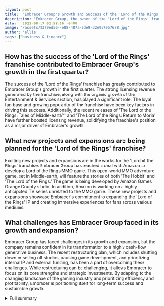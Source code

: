 ```yaml
---
layout: post
title:  "Embracer Group's Growth and Success of the 'Lord of the Rings' Franchise"
description: "Embracer Group, the owner of the 'Lord of the Rings' franchise, has experienced significant growth in the first quarter of this year. The success of the franchise has been attributed to strong licensing revenue and exciting new projects based on the IP."
date:   2023-08-17 02:58:56 -0400
image: '/assets/8379ed56-4e88-487a-9de9-32e9b7957678.jpg'
author: 'ellie'
tags: ["business & finance"]
---
```


## How has the success of the 'Lord of the Rings' franchise contributed to Embracer Group's growth in the first quarter?
The success of the 'Lord of the Rings' franchise has greatly contributed to Embracer Group's growth in the first quarter. The strong licensing revenue generated by the franchise, along with the organic growth of the Entertainment & Services section, has played a significant role. The loyal fan base and growing popularity of the franchise have been key factors in driving this success. Additionally, the recent releases of 'The Lord of the Rings: Tales of Middle-earth™' and 'The Lord of the Rings: Return to Moria' have further boosted licensing revenue, solidifying the franchise's position as a major driver of Embracer's growth.

## What new projects and expansions are being planned for the 'Lord of the Rings' franchise?
Exciting new projects and expansions are in the works for the 'Lord of the Rings' franchise. Embracer Group has reached a deal with Amazon to develop a Lord of the Rings MMO game. This open-world MMO adventure game, set in Middle-earth, will feature the stories of both 'The Hobbit' and 'The Lord of the Rings.' The game is being developed by Amazon Games Orange County studio. In addition, Amazon is working on a highly anticipated TV series unrelated to the MMO game. These new projects and expansions showcase Embracer's commitment to expanding the 'Lord of the Rings' IP and creating immersive experiences for fans across various mediums.

## What challenges has Embracer Group faced in its growth and expansion?
Embracer Group has faced challenges in its growth and expansion, but the company remains confident in its transformation to a highly cash-flow generative business. The recent restructuring plan, which includes shutting down or selling off studios, pausing game development, and prioritizing internal IP and external funding, has been a part of overcoming these challenges. While restructuring can be challenging, it allows Embracer to focus on its core strengths and strategic investments. By adapting to the changing landscape of the gaming industry and prioritizing efficiency and profitability, Embracer is positioning itself for long-term success and sustainable growth.

<details>
  <summary>Full summary</summary>
Embracer Group, the owner of the 'Lord of the Rings' franchise, has experienced significant growth in the first quarter of this year. The success of the franchise has been attributed to strong licensing revenue and exciting new projects based on the IP.<br><br>One of the main contributors to Embracer's growth in Q1 was the organic growth of its Entertainment & Services section, which saw a remarkable 70% increase. Middle-earth Enterprises, the division responsible for the 'Lord of the Rings' franchise, played a significant role in this growth.<br><br>The strong licensing revenue from the 'Lord of the Rings' franchise has been a major driver of Embracer's success. The franchise has a loyal fan base, and its popularity continues to grow. The recent releases of 'The Lord of the Rings: Tales of Middle-earth™,' a Magic the Gathering trading card game, and 'The Lord of the Rings: Return to Moria,' a PC/Console survival-crafting game, have further boosted licensing revenue.<br><br>Embracer's acquisition of the 'Lord of the Rings' franchise has already exceeded expectations. The company purchased the rights to the franchise for a surprisingly low price of SEK 4.2 billion, which is significantly below the estimated value of up to 2 billion dollars. With this acquisition, Embracer aims to turn 'The Lord of the Rings' into one of the biggest gaming franchises.<br><br>In addition to the success of the franchise, Embracer Group has announced exciting new projects and expansions. The company has reached a deal with Amazon to release a Lord of the Rings MMO game. The open-world MMO adventure game, set in Middle-earth, will feature the stories of both 'The Hobbit' and 'The Lord of the Rings.' The game is currently in the early stages of production and will be developed by Amazon Games Orange County studio.<br><br>Amazon's involvement in the 'Lord of the Rings' IP doesn't stop there. The company is also working on a highly anticipated TV series unrelated to the MMO game. Amazon is committed to bringing players high-quality games and is honored and grateful for the opportunity to work on this iconic world.<br><br>Embracer Group's growth and expansion haven't come without challenges. The company recently announced a restructuring plan that includes shutting down or selling off studios, halting or pausing game development, and prioritizing internal IP and external funding. Despite these challenges, Embracer remains confident in its transformation to a highly cash-flow generative business.<br><br>This is an exciting time for Embracer Group and the 'Lord of the Rings' franchise. The company's growth in Q1, driven by the success of the franchise and the exciting new projects, showcases the immense potential of the IP. As CEO Lars Wingefors prepares to hold a Q&A session with shareholders and investors, it is clear that Embracer Group is poised for continued success in the world of gaming and entertainment.
</details>
